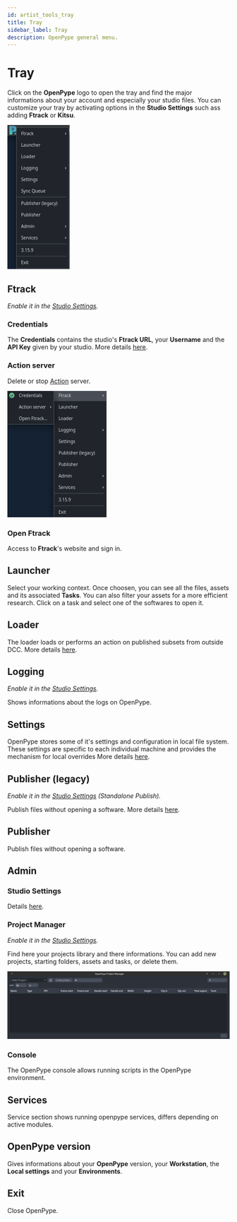 ```yaml
---
id: artist_tools_tray
title: Tray
sidebar_label: Tray
description: OpenPype general menu.
---
```

# Tray

Click on the **OpenPype** logo to open the tray and find the major informations about your account and especially your studio files. You can customize your tray by activating options in the **Studio Settings** such ass adding **Ftrack** or **Kitsu**.

![OpenPype Tray](assets/tools/tools_openpype_tray.png)

## Ftrack
*Enable it in the [Studio Settings](admin_settings_system.md).*
### Credentials
The **Credentials** contains the studio's **Ftrack URL**, your **Username** and the **API Key** given by your studio. 
More details [here](artist_ftrack.md#login-to-ftrack-module-in-openpype-best-case-scenario.md).

### Action server
Delete or stop [Action](manager_ftrack_actions.md) server.

 ![OpenPype Tray Ftrack](assets/tools/tools_openpype_ftrack.png)

### Open Ftrack
Access to **Ftrack**'s website and sign in.

## Launcher
Select your working context. Once choosen, you can see all the files, assets and its associated **Tasks**. You can also filter your assets for a more efficient research. Click on a task and select one of the softwares to open it.

## Loader
The loader loads or performs an action on published subsets from outside DCC.
More details [here](artist_tools_loader.md).

## Logging
*Enable it in the [Studio Settings](admin_settings_system.md).*

Shows informations about the logs on OpenPype.

## Settings
OpenPype stores some of it's settings and configuration in local file system. These settings are specific to each individual machine and provides the mechanism for local overrides
More details [here](admin_settings_local.md).

## Publisher (legacy)
*Enable it in the [Studio Settings](admin_settings_system.md) (Standalone Publish).*

Publish files without opening a software. More details [here](pype2/admin_presets_plugins.md#extractreview).

## Publisher
Publish files without opening a software.

## Admin

### Studio Settings
Details [here](admin_settings_system.md).

### Project Manager
*Enable it in the [Studio Settings](admin_settings_system.md).*

Find here your projects library and there informations. You can add new projects, starting folders, assets and tasks, or delete them.

![Project Manager](assets/tools/tools_project_manager_beta.png)

### Console
The OpenPype console allows running scripts in the OpenPype environment.

## Services
Service section shows running openpype services, differs depending on active modules.

## OpenPype version
Gives informations about your **OpenPype** version, your **Workstation**, the **Local settings** and your **Environments**.

## Exit
Close OpenPype.

